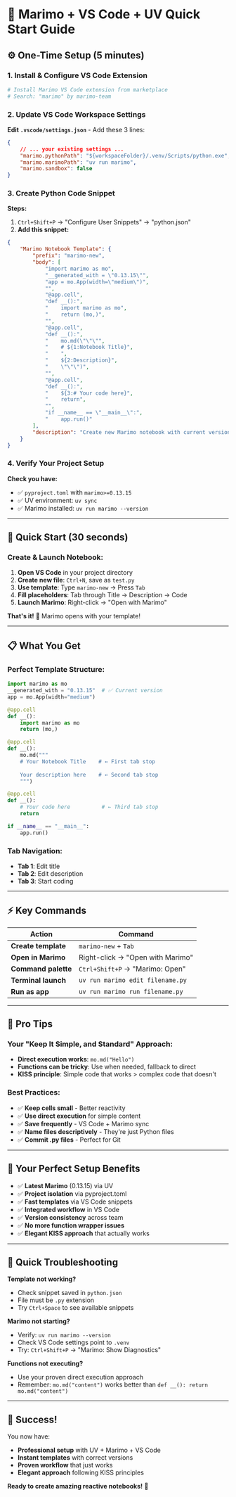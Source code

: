 # 🚀 Marimo + VS Code + UV Quick Start Guide

## ⚙️ One-Time Setup (5 minutes)

### 1. Install & Configure VS Code Extension
```bash
# Install Marimo VS Code extension from marketplace
# Search: "marimo" by marimo-team
```

### 2. Update VS Code Workspace Settings
**Edit `.vscode/settings.json`** - Add these 3 lines:
```json
{
    // ... your existing settings ...
    "marimo.pythonPath": "${workspaceFolder}/.venv/Scripts/python.exe",
    "marimo.marimoPath": "uv run marimo", 
    "marimo.sandbox": false
}
```

### 3. Create Python Code Snippet
**Steps:**
1. `Ctrl+Shift+P` → "Configure User Snippets" → "python.json"
2. **Add this snippet:**

```json
{
    "Marimo Notebook Template": {
        "prefix": "marimo-new",
        "body": [
            "import marimo as mo",
            "__generated_with = \"0.13.15\"",
            "app = mo.App(width=\"medium\")",
            "",
            "@app.cell",
            "def __():",
            "    import marimo as mo",
            "    return (mo,)",
            "",
            "@app.cell", 
            "def __():",
            "    mo.md(\"\"\"",
            "    # ${1:Notebook Title}",
            "    ",
            "    ${2:Description}",
            "    \"\"\")",
            "",
            "@app.cell",
            "def __():",
            "    ${3:# Your code here}",
            "    return",
            "",
            "if __name__ == \"__main__\":",
            "    app.run()"
        ],
        "description": "Create new Marimo notebook with current version"
    }
}
```

### 4. Verify Your Project Setup
**Check you have:**
- ✅ `pyproject.toml` with `marimo>=0.13.15`
- ✅ UV environment: `uv sync`
- ✅ Marimo installed: `uv run marimo --version`

---

## 🚀 Quick Start (30 seconds)

### Create & Launch Notebook:

1. **Open VS Code** in your project directory
2. **Create new file**: `Ctrl+N`, save as `test.py`
3. **Use template**: Type `marimo-new` → Press `Tab`
4. **Fill placeholders**: Tab through Title → Description → Code
5. **Launch Marimo**: Right-click → "Open with Marimo"

**That's it!** 🎉 Marimo opens with your template!

---

## 📋 What You Get

### Perfect Template Structure:
```python
import marimo as mo
__generated_with = "0.13.15"  # ✅ Current version
app = mo.App(width="medium")

@app.cell
def __():
    import marimo as mo
    return (mo,)

@app.cell 
def __():
    mo.md("""
    # Your Notebook Title    # ← First tab stop
    
    Your description here    # ← Second tab stop
    """)

@app.cell
def __():
    # Your code here          # ← Third tab stop
    return

if __name__ == "__main__":
    app.run()
```

### Tab Navigation:
- **Tab 1**: Edit title
- **Tab 2**: Edit description  
- **Tab 3**: Start coding

---

## ⚡ Key Commands

| Action | Command |
|--------|---------|
| **Create template** | `marimo-new` + `Tab` |
| **Open in Marimo** | Right-click → "Open with Marimo" |
| **Command palette** | `Ctrl+Shift+P` → "Marimo: Open" |
| **Terminal launch** | `uv run marimo edit filename.py` |
| **Run as app** | `uv run marimo run filename.py` |

---

## 🎯 Pro Tips

### Your "Keep It Simple, and Standard" Approach:
- **Direct execution works**: `mo.md("Hello")` 
- **Functions can be tricky**: Use when needed, fallback to direct
- **KISS principle**: Simple code that works > complex code that doesn't

### Best Practices:
- ✅ **Keep cells small** - Better reactivity
- ✅ **Use direct execution** for simple content
- ✅ **Save frequently** - VS Code + Marimo sync
- ✅ **Name files descriptively** - They're just Python files
- ✅ **Commit .py files** - Perfect for Git

---

## 🔧 Your Perfect Setup Benefits

- ✅ **Latest Marimo** (0.13.15) via UV
- ✅ **Project isolation** via pyproject.toml  
- ✅ **Fast templates** via VS Code snippets
- ✅ **Integrated workflow** in VS Code
- ✅ **Version consistency** across team
- ✅ **No more function wrapper issues**
- ✅ **Elegant KISS approach** that actually works

---

## 🚨 Quick Troubleshooting

**Template not working?**
- Check snippet saved in `python.json`
- File must be `.py` extension
- Try `Ctrl+Space` to see available snippets

**Marimo not starting?**
- Verify: `uv run marimo --version`
- Check VS Code settings point to `.venv`
- Try: `Ctrl+Shift+P` → "Marimo: Show Diagnostics"

**Functions not executing?**
- Use your proven direct execution approach
- Remember: `mo.md("content")` works better than `def __(): return mo.md("content")`

---

## 🎉 Success!

You now have:
- **Professional setup** with UV + Marimo + VS Code
- **Instant templates** with correct versions
- **Proven workflow** that just works
- **Elegant approach** following KISS principles

**Ready to create amazing reactive notebooks!** 🚀
